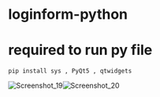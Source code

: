 # loginform-python
# required to run py file
    pip install sys , PyQt5 , qtwidgets
![Screenshot_19](https://user-images.githubusercontent.com/96917595/153744936-2d2b1cb1-9118-4e6c-bde3-f9b298093dcb.png)![Screenshot_20](https://user-images.githubusercontent.com/96917595/153744937-dce1ec00-8a84-44b9-ba1e-de115dfd01be.png)
